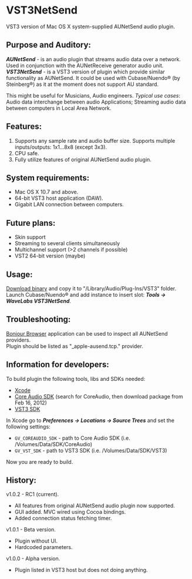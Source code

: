 VST3NetSend
===========

VST3 version of Mac OS X system-supplied AUNetSend audio plugin.

Purpose and Auditory:
---

***AUNetSend*** - is an audio plugin that streams audio data over a network. Used in conjunction with the AUNetReceive generator audio unit. ***VST3NetSend*** - is a VST3 version of plugin which provide similar functionality as AUNetSend. It could be used with Cubase/Nuendo® (by Steinberg®) as it at the moment does not support AU standard.  
  
This might be useful for Musicians, Audio engineers. *Typical use cases*: Audio data interchange between audio Applications; Streaming audio data between computers in Local Area Network.

Features:
---

1. Supports any sample rate and audio buffer size. Supports multiple inputs/outputs: 1x1...8x8 (except 3x3).
2. CPU safe.
3. Fully utilize features of original AUNetSend audio plugin.

System requirements:
---

* Mac OS X 10.7 and above.
* 64-bit VST3 host application (DAW).
* Gigabit LAN connection between computers.

Future plans:
---

* Skin support
* Streaming to several clients simultaneously
* Multichannel support (>2 channels if possible)
* VST2 64-bit version (maybe)

Usage:
---

[Download binary](http://code.google.com/p/vst3netsend/downloads/list) and copy it to "/Library/Audio/Plug-Ins/VST3" folder.  
Launch Cubase/Nuendo® and add instance to insert slot: ***Tools -> WaveLabs VST3NetSend***.

Troubleshooting:
---

[Bonjour Browser](http://www.tildesoft.com) application can be used to inspect all AUNetSend providers.  
Plugin should be listed as "_apple-ausend.tcp." provider.

Information for developers:
---

To build plugin the following tools, libs and SDKs needed:  
  
* [Xcode](https://itunes.apple.com/en/app/xcode/id497799835?mt=12)
* [Core Audio SDK](https://developer.apple.com/downloads) (search for CoreAudio, then download package from Feb 16, 2012)
* [VST3 SDK](http://www.steinberg.net/en/company/developer.html)

In Xcode go to _**Preferences -> Locations -> Source Trees**_ and set the following settings:  

* `GV_COREAUDIO_SDK` - path to Core Audio SDK (i.e. /Volumes/Data/SDK/CoreAudio)
* `GV_VST_SDK` - path to VST3 SDK (i.e. /Volumes/Data/SDK/VST3)

Now you are ready to build.

History:
---

v1.0.2 - RC1 (current).

* All features from original AUNetSend audio plugin now supported.
* GUI added. MVC wired using Cocoa bindings.
* Added connection status fetching timer.

v1.0.1 - Beta version.

* Plugin without UI.
* Hardcoded parameters.

v1.0.0 - Alpha version.

* Plugin listed in VST3 host but does not doing anything.


